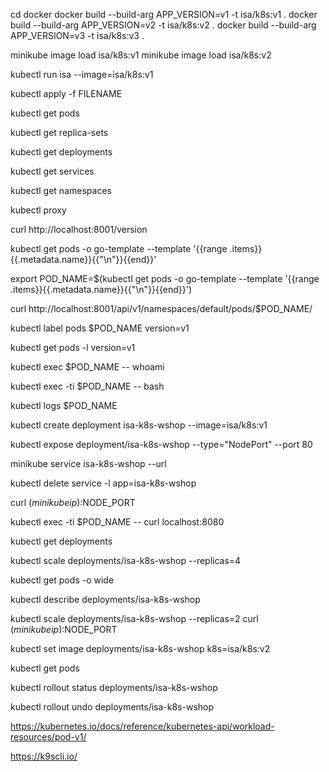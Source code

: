 cd docker
docker build --build-arg APP_VERSION=v1 -t isa/k8s:v1 .
docker build --build-arg APP_VERSION=v2 -t isa/k8s:v2 .
docker build --build-arg APP_VERSION=v3 -t isa/k8s:v3 .

minikube image load isa/k8s:v1
minikube image load isa/k8s:v2

kubectl run isa --image=isa/k8s:v1

kubectl apply -f FILENAME

kubectl get pods

kubectl get replica-sets

kubectl get deployments

kubectl get services

kubectl get namespaces

kubectl proxy

curl http://localhost:8001/version

kubectl get pods -o go-template --template '{{range .items}}{{.metadata.name}}{{"\n"}}{{end}}'

export POD_NAME=$(kubectl get pods -o go-template --template '{{range .items}}{{.metadata.name}}{{"\n"}}{{end}}')

curl http://localhost:8001/api/v1/namespaces/default/pods/$POD_NAME/

kubectl label pods $POD_NAME version=v1

kubectl get pods -l version=v1

kubectl exec $POD_NAME -- whoami

kubectl exec -ti $POD_NAME -- bash

kubectl logs $POD_NAME

kubectl create deployment isa-k8s-wshop --image=isa/k8s:v1

kubectl expose deployment/isa-k8s-wshop --type="NodePort" --port 80

minikube service isa-k8s-wshop --url

kubectl delete service -l app=isa-k8s-wshop

curl $(minikube ip):$NODE_PORT

kubectl exec -ti $POD_NAME -- curl localhost:8080

kubectl get deployments

kubectl scale deployments/isa-k8s-wshop --replicas=4

kubectl get pods -o wide

kubectl describe deployments/isa-k8s-wshop

kubectl scale deployments/isa-k8s-wshop --replicas=2
curl $(minikube ip):$NODE_PORT

kubectl set image deployments/isa-k8s-wshop k8s=isa/k8s:v2

kubectl get pods

kubectl rollout status deployments/isa-k8s-wshop

kubectl rollout undo deployments/isa-k8s-wshop

https://kubernetes.io/docs/reference/kubernetes-api/workload-resources/pod-v1/

https://k9scli.io/
